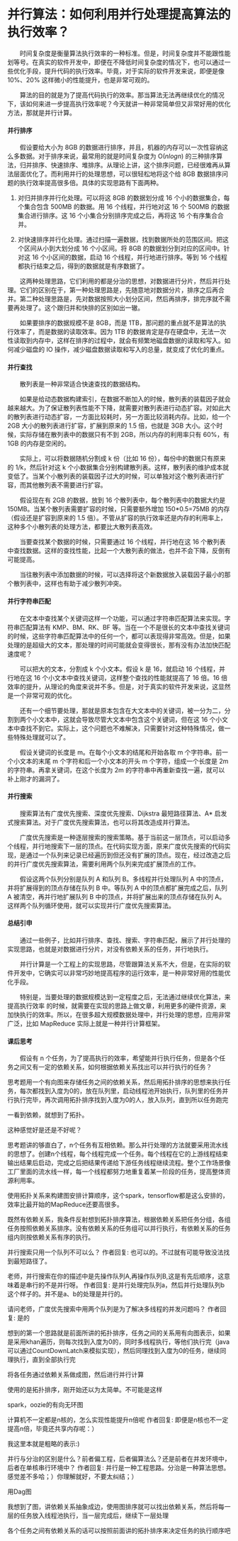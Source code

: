 并行算法：如何利用并行处理提高算法的执行效率？
===


&emsp;&emsp;时间复杂度是衡量算法执行效率的一种标准。但是，时间复杂度并不能跟性能划等号。在真实的软件开发中，即便在不降低时间复杂度的情况下，也可以通过一些优化手段，提升代码的执行效率。毕竟，对于实际的软件开发来说，即便是像 10%、20% 这样微小的性能提升，也是非常可观的。

&emsp;&emsp;算法的目的就是为了提高代码执行的效率。那当算法无法再继续优化的情况下，该如何来进一步提高执行效率呢？今天就讲一种非常简单但又非常好用的优化方法，那就是并行计算。

#### 并行排序

&emsp;&emsp;假设要给大小为 8GB 的数据进行排序，并且，机器的内存可以一次性容纳这么多数据。对于排序来说，最常用的就是时间复杂度为 O($nlogn$) 的三种排序算法，归并排序、快速排序、堆排序。从理论上讲，这个排序问题，已经很难再从算法层面优化了。而利用并行的处理思想，可以很轻松地将这个给 8GB 数据排序问题的执行效率提高很多倍。具体的实现思路有下面两种。

1. 对归并排序并行化处理。可以将这 8GB 的数据划分成 16 个小的数据集合，每个集合包含 500MB 的数据。用 16 个线程，并行地对这 16 个 500MB 的数据集合进行排序。这 16 个小集合分别排序完成之后，再将这 16 个有序集合合并。

2. 对快速排序并行化处理。通过扫描一遍数据，找到数据所处的范围区间。把这个区间从小到大划分成 16 个小区间。将 8GB 的数据划分到对应的区间中。针对这 16 个小区间的数据，启动 16 个线程，并行地进行排序。等到 16 个线程都执行结束之后，得到的数据就是有序数据了。

&emsp;&emsp;这两种处理思路，它们利用的都是分治的思想，对数据进行分片，然后并行处理。它们的区别在于，第一种处理思路是，先随意地对数据分片，排序之后再合并。第二种处理思路是，先对数据按照大小划分区间，然后再排序，排完序就不需要再处理了。这个跟归并和快排的区别如出一辙。

&emsp;&emsp;如果要排序的数据规模不是 8GB，而是 1TB，那问题的重点就不是算法的执行效率了，而是数据的读取效率。因为 1TB 的数据肯定是存在硬盘中，无法一次性读取到内存中，这样在排序的过程中，就会有频繁地磁盘数据的读取和写入。如何减少磁盘的 IO 操作，减少磁盘数据读取和写入的总量，就变成了优化的重点。

#### 并行查找

&emsp;&emsp;散列表是一种非常适合快速查找的数据结构。

&emsp;&emsp;如果是给动态数据构建索引，在数据不断加入的时候，散列表的装载因子就会越来越大。为了保证散列表性能不下降，就需要对散列表进行动态扩容。对如此大的散列表进行动态扩容，一方面比较耗时，另一方面比较消耗内存。比如，给一个 2GB 大小的散列表进行扩容，扩展到原来的 1.5 倍，也就是 3GB 大小。这个时候，实际存储在散列表中的数据只有不到 2GB，所以内存的利用率只有 60%，有 1GB 的内存是空闲的。

&emsp;&emsp;实际上，可以将数据随机分割成 k 份（比如 16 份），每份中的数据只有原来的 1/k，然后针对这 k 个小数据集合分别构建散列表。这样，散列表的维护成本就变低了。当某个小散列表的装载因子过大的时候，可以单独对这个散列表进行扩容，而其他散列表不需要进行扩容。

&emsp;&emsp;假设现在有 2GB 的数据，放到 16 个散列表中，每个散列表中的数据大约是 150MB。当某个散列表需要扩容的时候，只需要额外增加 150*0.5=75MB 的内存（假设还是扩容到原来的 1.5 倍）。不管从扩容的执行效率还是内存的利用率上，这种多个小散列表的处理方法，都要比大散列表高效。

&emsp;&emsp;当要查找某个数据的时候，只需要通过 16 个线程，并行地在这 16 个散列表中查找数据。这样的查找性能，比起一个大散列表的做法，也并不会下降，反倒有可能提高。

&emsp;&emsp;当往散列表中添加数据的时候，可以选择将这个新数据放入装载因子最小的那个散列表中，这样也有助于减少散列冲突。

#### 并行字符串匹配

&emsp;&emsp;在文本中查找某个关键词这样一个功能，可以通过字符串匹配算法来实现。字符串匹配算法有 KMP、BM、RK、BF 等。当在一个不是很长的文本中查找关键词的时候，这些字符串匹配算法中的任何一个，都可以表现得非常高效。但是，如果处理的是超级大的文本，那处理的时间可能就会变得很长，那有没有办法加快匹配速度呢？

&emsp;&emsp;可以把大的文本，分割成 k 个小文本。假设 k 是 16，就启动 16 个线程，并行地在这 16 个小文本中查找关键词，这样整个查找的性能就提高了 16 倍。16 倍效率的提升，从理论的角度来说并不多。但是，对于真实的软件开发来说，这显然是一个非常可观的优化。

&emsp;&emsp;还有一个细节要处理，那就是原本包含在大文本中的关键词，被一分为二，分割到两个小文本中，这就会导致尽管大文本中包含这个关键词，但在这 16 个小文本中查找不到它。实际上，这个问题也不难解决，只需要针对这种特殊情况，做一些特殊处理就可以了。

&emsp;&emsp;假设关键词的长度是 m。在每个小文本的结尾和开始各取 m 个字符串。前一个小文本的末尾 m 个字符和后一个小文本的开头 m 个字符，组成一个长度是 2m 的字符串。再拿关键词，在这个长度为 2m 的字符串中再重新查找一遍，就可以补上刚才的漏洞了。

#### 并行搜索

&emsp;&emsp;搜索算法有广度优先搜索、深度优先搜索、Dijkstra 最短路径算法、A* 启发式搜索算法。对于广度优先搜索算法，也可以将其改造成并行算法。

&emsp;&emsp;广度优先搜索是一种逐层搜索的搜索策略。基于当前这一层顶点，可以启动多个线程，并行地搜索下一层的顶点。在代码实现方面，原来广度优先搜索的代码实现，是通过一个队列来记录已经遍历到但还没有扩展的顶点。现在，经过改造之后的并行广度优先搜索算法，需要利用两个队列来完成扩展顶点的工作。

&emsp;&emsp;假设这两个队列分别是队列 A 和队列 B。多线程并行处理队列 A 中的顶点，并将扩展得到的顶点存储在队列 B 中。等队列 A 中的顶点都扩展完成之后，队列 A 被清空，再并行地扩展队列 B 中的顶点，并将扩展出来的顶点存储在队列 A。这样两个队列循环使用，就可以实现并行广度优先搜索算法。

#### 总结引申

&emsp;&emsp;通过一些例子，比如并行排序、查找、搜索、字符串匹配，展示了并行处理的实现思路，也就是对数据进行分片，对没有依赖关系的任务，并行地执行。

&emsp;&emsp;并行计算是一个工程上的实现思路，尽管跟算法关系不大，但是，在实际的软件开发中，它确实可以非常巧妙地提高程序的运行效率，是一种非常好用的性能优化手段。

&emsp;&emsp;特别是，当要处理的数据规模达到一定程度之后，无法通过继续优化算法，来提高执行效率 的时候，就需要在实现的思路上做文章，利用更多的硬件资源，来加快执行的效率。所以，在很多超大规模数据处理中，并行处理的思想，应用非常广泛，比如 MapReduce 实际上就是一种并行计算框架。

#### 课后思考

&emsp;&emsp;假设有 n 个任务，为了提高执行的效率，希望能并行执行任务，但是各个任务之间又有一定的依赖关系，如何根据依赖关系找出可以并行执行的任务？




思考题用一个有向图来存储任务之间的依赖关系，然后用拓扑排序的思想来执行任务，每次都找到入度为0的，放在队列里，启动线程池开始执行，队列里的任务并行执行完毕，再次调用拓扑排序找到入度为0的人，放入队列，直到所以任务跑完




一看到依赖，就想到了拓扑。

这种感觉好是还是不好呢？






思考题讲的够直白了，n个任务有互相依赖。那么并行处理的方法就要采用流水线的思想了。创建n个线程，每个线程完成一个任务。每个线程在它的上游线程结束输出结果后启动，完成之后把结果传递给下游任务线程继续流程。整个工作场景像工厂里面的流水线一样，每一个线程都努力地重复着某一阶段的任务，提高整体资源利用率。






使用拓扑关系来构建图安排计算顺序，这个spark，tensorflow都是这么安排的，效率比最开始的MapReduce还要高很多。






既然有依赖关系，我条件反射想到拓扑排序算法，根据依赖关系把任务分组，各组任务按照依赖关系排序。没有依赖关系的任务组可以并行执行，有依赖关系的任务组内则按依赖关系有序的执行。






并行搜索只用一个队列不可以么？
作者回复: 也可以的。不过就有可能导致没法找到最短路径了。





老师，并行搜索在你的描述中是先操作队列A,再操作队列B,这是有先后顺序，这意味着是串行的不是并行呀。
作者回复: 是并行处理完队列a，然后并行处理队列b这个样子的。并不是a、b的处理是并行的。





请问老师，广度优先搜索中用两个队列是为了解决多线程的并发问题吗？
作者回复: 是的






想到的第一个思路就是前面所讲的拓扑排序，任务之间的关系用有向图表示，如果是采用khan遍历，则每次找到入度为0的，同时多线程执行，等他们执行完（java可以通过CountDownLatch来模拟实现），然后同理找到入度为0的任务，继续同理执行，直到全部执行完






将各任务通过依赖关系做成图，然后进行并行计算






使用的是拓扑排序，刚开始还以为太简单。不可能是这样





spark，oozie的有向无环图








计算机不一定都是n核的，怎么实现性能提升n倍呢
作者回复: 即便是n核也不一定提高n倍，毕竟还共享内存呢：）

我这里本就是粗略的表示:)







并行与分治的区别是什么？前者偏工程，后者偏算法么？还是前者在并发环境中，后者在单核串行环境中？
作者回复: 并行是一种工程思路。分治是一种算法思想。感觉差不多哈；）你理解就好，不要太纠结；）








用Dag图






我想到了图，讲依赖关系抽象成边，使用图排序就可以找出依赖关系，然后将每一层的任务放入线程池执行，当一层完成后，继续下一层处理






各个任务之间有依赖关系的话可以按照前面讲的拓扑排序来决定任务的执行顺序吧





